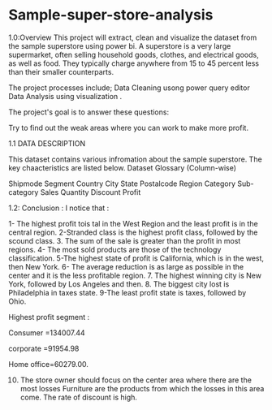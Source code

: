 # Sample-super-store-analysis
1.0:Overview 
This project will extract, clean and visualize the dataset from the sample superstore using power bi. A superstore is a very large supermarket, often selling household goods, clothes, and electrical goods, as well as food. They typically charge anywhere from 15 to 45 percent less than their smaller counterparts.

 The project processes include;
Data Cleaning usong power query editor
Data Analysis using visualization .

The project's goal is to answer these questions:

Try to find out the weak areas where you can work to make more profit.

1.1 DATA DESCRIPTION

This dataset contains various infromation about the sample superstore. The key chaacteristics are listed below. Dataset Glossary (Column-wise)

Shipmode
Segment
Country
City
State
Postalcode
Region
Category
Sub-category
Sales
Quantity
Discount
Profit

1.2: Conclusion :
I notice that :

1- The highest profit tois tal in the West Region
and the least profit is  in the central region.
2-Stranded class is the highest profit class, followed by the scound class.
3. The sum of the sale is greater than the profit in most regions.
4- The most sold products are those of the technology classification.
5-The highest state of profit is California, which is in the west, then New York.
6- The average reduction is as large as possible in the center and it is the less profitable region.
7. The highest winning city is New York, followed by Los Angeles and then.
8. The biggest city lost is Philadelphia in taxes state.
9-The least profit state is taxes, followed by Ohio.

Highest profit segment :

Consumer =134007.44

corporate =91954.98

Home office=60279.00.

10. The store owner should focus on the center area where there are the most losses
Furniture  are the products from which the losses in this area come.
The rate of discount is high.
